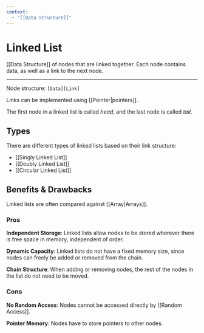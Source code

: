 ```yaml
---
context:
  - "[[Data Structure]]"
---
```


# Linked List

[[Data Structure]] of nodes that are linked together. Each node contains data, as well as a link to the next node.

---

Node structure: `[Data][Link]`

Links can be implemented using [[Pointer|pointers]].

The first node in a linked list is called _head_, and the last node is called _tail_.

## Types

There are different types of linked lists based on their link structure:

- [[Singly Linked List]]
- [[Doubly Linked List]]
- [[Circular Linked List]]

## Benefits & Drawbacks

Linked lists are often compared against [[Array|Arrays]].

### Pros

**Independent Storage**: Linked lists allow nodes to be stored wherever there is free space in memory, independent of order.

**Dynamic Capacity**: Linked lists do not have a fixed memory size, since nodes can freely be added or removed from the chain.

**Chain Structure**: When adding or removing nodes, the rest of the nodes in the list do not need to be moved.

### Cons

**No Random Access**: Nodes cannot be accessed directly by [[Random Access]].

**Pointer Memory**: Nodes have to store pointers to other nodes.
